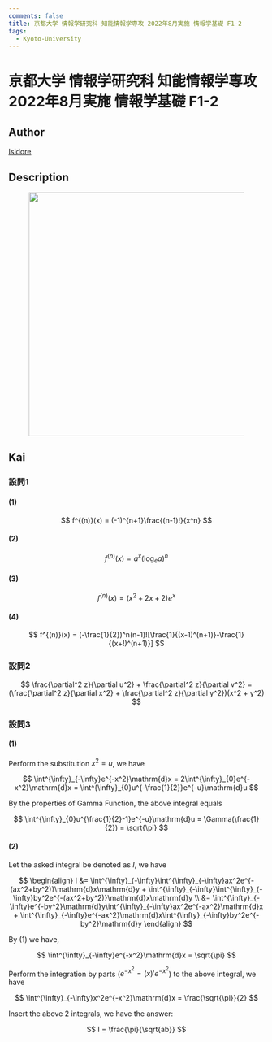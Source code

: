 ```yaml
---
comments: false
title: 京都大学 情報学研究科 知能情報学専攻 2022年8月実施 情報学基礎 F1-2
tags:
  - Kyoto-University
---
```

# 京都大学 情報学研究科 知能情報学専攻 2022年8月実施 情報学基礎 F1-2

## **Author**
[Isidore](https://github.com/heacsing)

## **Description**
<figure style="text-align:center;">
  <img src="https://s2.loli.net/2024/06/27/fSDUupmWIkTFJr5.png" width="480"/>
</figure>

## **Kai**
### 設問1
#### (1)

$$
f^{(n)}(x) = (-1)^{n+1}\frac{(n-1)!}{x^n}
$$

#### (2)

$$
f^{(n)}(x) = a^x(\log_e a)^n
$$

#### (3)

$$
f^{(n)}(x) = (x^2+2x+2)e^x
$$

#### (4)

$$
f^{(n)}(x) = (-\frac{1}{2})^n(n-1)![\frac{1}{(x-1)^(n+1)}-\frac{1}{(x+!)^(n+1)}]
$$

### 設問2

$$
\frac{\partial^2 z}{\partial u^2} + \frac{\partial^2 z}{\partial v^2} = (\frac{\partial^2 z}{\partial x^2} + \frac{\partial^2 z}{\partial y^2})(x^2 + y^2)
$$

### 設問3
#### (1)
Perform the substitution $x^2 = u$, we have 

$$
\int^{\infty}_{-\infty}e^{-x^2}\mathrm{d}x = 2\int^{\infty}_{0}e^{-x^2}\mathrm{d}x = \int^{\infty}_{0}u^{-\frac{1}{2}}e^{-u}\mathrm{d}u
$$

By the properties of Gamma Function, the above integral equals

$$
\int^{\infty}_{0}u^{\frac{1}{2}-1}e^{-u}\mathrm{d}u = \Gamma(\frac{1}{2}) = \sqrt{\pi}
$$

#### (2)

Let the asked integral be denoted as $I$, we have

$$
\begin{align}
    I &= \int^{\infty}_{-\infty}\int^{\infty}_{-\infty}ax^2e^{-(ax^2+by^2)}\mathrm{d}x\mathrm{d}y + \int^{\infty}_{-\infty}\int^{\infty}_{-\infty}by^2e^{-(ax^2+by^2)}\mathrm{d}x\mathrm{d}y \\
    &= \int^{\infty}_{-\infty}e^{-by^2}\mathrm{d}y\int^{\infty}_{-\infty}ax^2e^{-ax^2}\mathrm{d}x + \int^{\infty}_{-\infty}e^{-ax^2}\mathrm{d}x\int^{\infty}_{-\infty}by^2e^{-by^2}\mathrm{d}y
\end{align}
$$

By (1) we have,

$$
\int^{\infty}_{-\infty}e^{-x^2}\mathrm{d}x = \sqrt{\pi}
$$

Perform the integration by parts ($e^{-x^2} = (x)'e^{-x^2}$) to the above integral, we have

$$
\int^{\infty}_{-\infty}x^2e^{-x^2}\mathrm{d}x = \frac{\sqrt{\pi}}{2}
$$

Insert the above 2 integrals, we have the answer:

$$
I = \frac{\pi}{\sqrt{ab}}
$$
